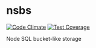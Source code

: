 # nsbs
[![Code Climate](https://codeclimate.com/github/r1cebank/nsbs/badges/gpa.svg)](https://codeclimate.com/github/r1cebank/nsbs)
[![Test Coverage](https://codeclimate.com/github/r1cebank/nsbs/badges/coverage.svg)](https://codeclimate.com/github/r1cebank/nsbs/coverage)

Node SQL bucket-like storage
